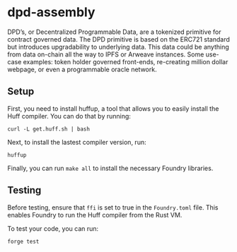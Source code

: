 # dpd-assembly

DPD’s, or Decentralized Programmable Data, are a tokenized primitive for contract governed data. The DPD primitive is based on the ERC721 standard but introduces upgradability to underlying data. This data could be anything from data on-chain all the way to IPFS or Arweave instances.
Some use-case examples: token holder governed front-ends, re-creating million dollar webpage, or even a programmable oracle network.

## Setup

First, you need to install huffup, a tool that allows you to easily install the Huff compiler. You can do that by running:

```shell
curl -L get.huff.sh | bash
```

Next, to install the lastest compiler version, run:

```shell
huffup
```

Finally, you can run `make all` to install the necessary Foundry libraries.

## Testing

Before testing, ensure that `ffi` is set to true in the `Foundry.toml` file. This enables Foundry to run the Huff compiler from the Rust VM.

To test your code, you can run:

```shell
forge test
```

